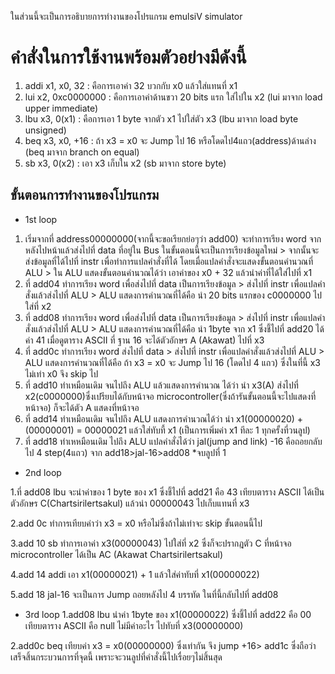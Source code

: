 ในส่วนนี้จะเป็นการอธิบายการทำงานของโปรแกรม emulsiV simulator
# คำสั่งในการใช้งานพร้อมตัวอย่างมีดังนี้
1. addi x1, x0, 32 : คือการเอาค่า 32 บวกกับ x0 แล้วใส่แทนที่ x1 
2. lui x2, 0xc0000000 : คือการเอาค่าด้านขวา 20 bits แรก ใส่ไปใน x2  (lui มาจาก load upper immediate)
3. lbu x3, 0(x1) : คือการเอา 1 byte จากตัว x1 ไปใส่ตัว x3   (lbu มาจาก load byte unsigned)
4. beq x3, x0, +16 : ถ้า x3 = x0 จะ Jump ไป 16 หรือโดดไป4แถว(address)ด้านล่าง   (beq มาจาก branch on equal)
5. sb x3, 0(x2) : เอา x3 เก็บใน x2   (sb มาจาก store byte)

## ขั้นตอนการทำงานของโปรแกรม
* 1st loop 
1. เริ่มจากที่ address00000000(จากนี้จะขอเรียกย่อๆว่า add00) จะทำการเรียง word จากหลังไปหน้าแล้วส่งไปที่ data ที่อยู่ใน Bus ในขั้นตอนนี้จะเป็นการเรียงข้อมูลใหม่ > จากนั้นจะส่งข้อมูลที่ได้ไปที่ instr เพื่อทำการแปลคำสั่งที่ได้ โดยเมื่อแปลคำสั่งจะแสดงขั้นตอนคำนวณที่ ALU > ใน ALU แสดงขั้นตอนคำนวณได้ว่า เอาค่าของ x0 + 32 แล้วนำค่าที่ได้ใส่ไปที่ x1
2. ที่ add04 ทำการเรียง word เพื่อส่งไปที่ data เป็นการเรียงข้อมูล > ส่งไปที่ instr เพื่อแปลคำสั่งแล้วส่งไปที่ ALU > ALU แสดงการคำนวณที่ได้คือ นำ 20 bits แรกของ c0000000 ไปใส่ที่ x2
3. ที่ add08 ทำการเรียง word เพื่อส่งไปที่ data เป็นการเรียงข้อมูล > ส่งไปที่ instr เพื่อแปลคำสั่งแล้วส่งไปที่ ALU > ALU แสดงการคำนวณที่ได้คือ นำ 1byte จาก x1 ซึ่งชี้ไปที่ add20 ได้ค่า 41 เมื่อดูตาราง ASCII ที่ ฐาน 16 จะได้ตัวอักษร A (Akawat) ไปที่ x3
4. ที่ add0c ทำการเรียง word ส่งไปที่ data > ส่งไปที่ instr เพื่อแปลคำสั่งแล้วส่งไปที่ ALU > ALU แสดงการคำนวณที่ได้คือ ถ้า x3 = x0 จะ Jump ไป 16 (โดดไป 4 แถว) ซึ่งในที่นี้ x3 ไม่เท่า x0 จึง skip ไป
5. ที่ add10 ทำเหมือนเดิม จนไปถึง ALU แล้วแสดงการคำนวณ ได้ว่า นำ x3(A) ส่งไปที่ x2(c0000000)ซึ่งเปรียบได้กับหน้าจอ microcontroller(ซึ่งถ้ารันขั้นตอนนี้จะไปแสดงที่หน้าจอ) ก็จะได้ตัว A แสดงที่หน้าจอ
6. ที่ add14 ทำเหมือนเดิม จนไปถึง ALU แสดงการคำนวณได้ว่า นำ x1(00000020) + (00000001) = 00000021 แล้วใส่ทับที้ x1 (เป็นการเพิ่มค่า x1 ทีละ 1 ทุกครั้งที่วนลูป)
7. ที่ add18 ทำเหหมือนเดิม ไปถึง ALU แปลคำสั่งได้ว่า jal(jump and link) -16 คือถอยกลับไป 4 step(4แถว) จาก add18>jal-16>add08 
*จบลูปที่ 1
* 2nd loop

1.ที่ add08 lbu จะนำค่าของ 1 byte ของ x1 ซึ่งชี้ไปที่ add21 คือ 43 เทียบตาราง ASCII ได้เป็นตัวอักษร C(Chartsirilertsakul) แล้วนำ 00000043 ไปเก็บแทนที่ x3

2.add 0c ทำการเทียบค่าว่า x3 = x0 หรือไม่ซึ่งถ้าไม่เท่าจะ skip ขั้นตอนนี้ไป

3.add 10 sb ทำการเอาค่า x3(00000043) ไปใส่ที่ x2 ซึ่งก็จะปรากฎตัว C ที่หน้าจอ microcontroller ได้เป็น AC (Akawat Chartsirilertsakul)

4.add 14 addi เอา x1(00000021) + 1 แล้วใส่ค่าทับที่ x1(00000022)

5.add 18 jal-16 จะเป็นการ Jump ถอยหลังไป 4 บรรทัด ในที่นี้กลับไปที่ add08

* 3rd loop 
1.add08 lbu นำค่า 1byte ของ x1(00000022) ซึ่งชี้ไปที่ add22 คือ 00 เทียบตาราง ASCII คือ null ไม่มีค่าอะไร ไปทับที่ x3(00000000)

2.add0c beq เทียบค่า x3 = x0(00000000) ซึ่งเท่ากัน จึง jump +16> add1c ซึ่งถือว่าเสร็จสิ้นกระบวนการที่จุดนี้ เพราะจะวนลูปที่คำสั่งนี้ไปเรื่อยๆไม่สิ้นสุด
